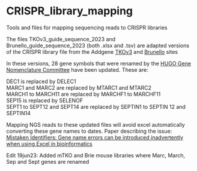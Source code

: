 # CRISPR_library_mapping
Tools and files for mapping sequencing reads to CRISPR libraries

The files TKOv3_guide_sequence_2023 and Brunello_guide_sequence_2023 (both .xlsx and .tsv) are adapted versions of the CRISPR library file from the Addgene [TKOv3](https://www.addgene.org/pooled-library/moffat-crispr-knockout-tkov3/) and [Brunello](https://www.addgene.org/pooled-library/broadgpp-human-knockout-brunello/) sites

 In these versions, 28 gene symbols that were renamed by the [HUGO Gene Nomenclature Committee](https://www.genenames.org/) have been updated. These are:
 
 DEC1 is replaced by DELEC1  
 MARC1 and MARC2 are replaced by MTARC1 and MTARC2  
 MARCH1 to MARCH11 are replaced by MARCHF1 to MARCHF11  
 SEP15 is replaced by SELENOF  
 SEPT1 to SEPT12 and SEPT14 are replaced by SEPTIN1 to SEPTIN 12 and SEPTIN14  
  
 Mapping NGS reads to these updated files will avoid excel automatically converting these gene names to dates. 
 Paper describing the issue: [Mistaken Identifiers: Gene name errors can be introduced inadvertently when using Excel in bioinformatics](https://bmcbioinformatics.biomedcentral.com/articles/10.1186/1471-2105-5-80)
 
 Edit 19jun23: Added mTKO and Brie mouse libraries where Marc, March, Sep and Sept genes are renamed
